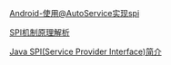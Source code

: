 [Android-使用@AutoService实现spi](https://blog.csdn.net/a1018875550/article/details/104786533)

[SPI机制原理解析](https://blog.csdn.net/a1018875550/article/details/105031943)

[Java SPI(Service Provider Interface)简介](https://blog.csdn.net/FX_SKY/article/details/51934459?utm_medium=distribute.pc_relevant.none-task-blog-BlogCommendFromMachineLearnPai2-4.nonecase&depth_1-utm_source=distribute.pc_relevant.none-task-blog-BlogCommendFromMachineLearnPai2-4.nonecase)

